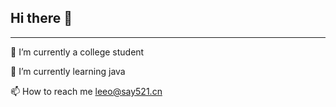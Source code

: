 ## Hi there 👋
--- 
🔭 I’m currently a college student

🌱 I’m currently learning java

📫 How to reach me [leeo@say521.cn](leeo@say521.cn)

<!--
**didali/didali** is a ✨ _special_ ✨ repository because its `README.md` (this file) appears on your GitHub profile.

Here are some ideas to get you started:

-  ...
- 
- 👯 I’m looking to collaborate on ...
- 🤔 I’m looking for help with ...
- 💬 Ask me about ...
- 📫 How to reach me: ...
- 😄 Pronouns: ...
- ⚡ Fun fact: ...
-->
